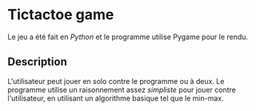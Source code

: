 # Tictactoe game
Le jeu a été fait en <em>Python</em> et le programme utilise Pygame pour le rendu.

## Description
 L'utilisateur peut jouer en solo contre le programme ou à deux.
 Le programme utilise un raisonnement assez <em>simpliste</em> pour jouer contre l'utilisateur,
 en utilisant un algorithme basique tel que le min-max.
